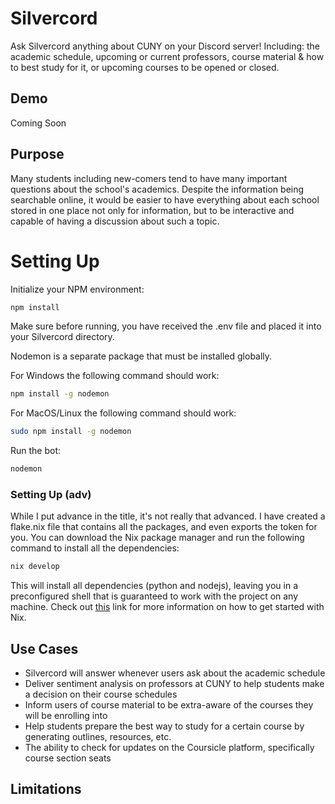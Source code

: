 # Silvercord 
Ask Silvercord anything about CUNY on your Discord server! Including: the academic schedule, upcoming or current professors, course material & how to best study for it, or upcoming courses to be opened or closed.

## Demo
Coming Soon

## Purpose
Many students including new-comers tend to have many important questions about the school's academics. Despite the information being searchable online, it would be easier to have everything about each school stored
in one place not only for information, but to be interactive and capable of having a discussion about such a topic. 

# Setting Up
Initialize your NPM environment: </br>
```bash
npm install
```
Make sure before running, you have received the .env file and placed it into your Silvercord directory. </br>

Nodemon is a separate package that must be installed globally.

For Windows the following command should work:
```bash
npm install -g nodemon
``` 
For MacOS/Linux the following command should work: 
```bash
sudo npm install -g nodemon
``` 
Run the bot: </br>
```bash
nodemon
```

### Setting Up (adv)
While I put advance in the title, it's not really that advanced. I have created a flake.nix file that contains all the packages, and even exports the token for you. You can download the Nix package manager and run the following command to install all the dependencies: 
```bash
nix develop
```
This will install all dependencies (python and nodejs), leaving you in a preconfigured shell that is guaranteed to work with the project on any machine. Check out [this](https://nix.dev/install-nix) link for more information on how to get started with Nix.

## Use Cases

- Silvercord will answer whenever users ask about the academic schedule
- Deliver sentiment analysis on professors at CUNY to help students make a decision on their course schedules
- Inform users of course material to be extra-aware of the courses they will be enrolling into
- Help students prepare the best way to study for a certain course by generating outlines, resources, etc.
- The ability to check for updates on the Coursicle platform, specifically course section seats

## Limitations
